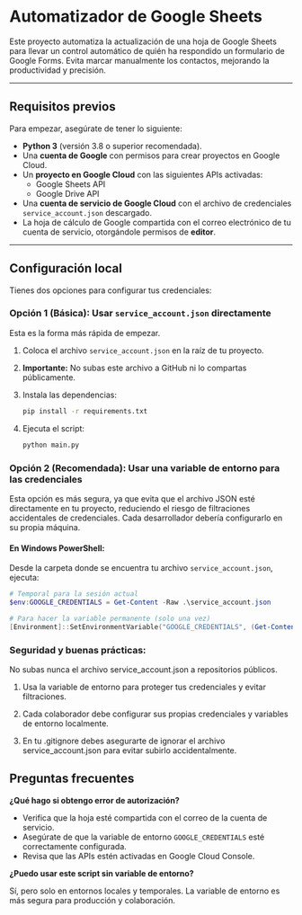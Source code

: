 # Automatizador de Google Sheets

Este proyecto automatiza la actualización de una hoja de Google Sheets para llevar un control automático de quién ha respondido un formulario de Google Forms. Evita marcar manualmente los contactos, mejorando la productividad y precisión.


---

## Requisitos previos

Para empezar, asegúrate de tener lo siguiente:

- **Python 3** (versión 3.8 o superior recomendada).  
- Una **cuenta de Google** con permisos para crear proyectos en Google Cloud.  
- Un **proyecto en Google Cloud** con las siguientes APIs activadas:  
  - Google Sheets API  
  - Google Drive API  
- Una **cuenta de servicio de Google Cloud** con el archivo de credenciales `service_account.json` descargado.  
- La hoja de cálculo de Google compartida con el correo electrónico de tu cuenta de servicio, otorgándole permisos de **editor**.

---

## Configuración local

Tienes dos opciones para configurar tus credenciales:

### Opción 1 (Básica): Usar `service_account.json` directamente

Esta es la forma más rápida de empezar.

1. Coloca el archivo `service_account.json` en la raíz de tu proyecto.  
2. **Importante:** No subas este archivo a GitHub ni lo compartas públicamente.  
3. Instala las dependencias:

    ```bash
    pip install -r requirements.txt
    ```

4. Ejecuta el script:

    ```bash
    python main.py
    ```

### Opción 2 (Recomendada): Usar una variable de entorno para las credenciales

Esta opción es más segura, ya que evita que el archivo JSON esté directamente en tu proyecto, reduciendo el riesgo de filtraciones accidentales de credenciales. Cada desarrollador debería configurarlo en su propia máquina.

#### En Windows PowerShell:

Desde la carpeta donde se encuentra tu archivo `service_account.json`, ejecuta:

```powershell
# Temporal para la sesión actual
$env:GOOGLE_CREDENTIALS = Get-Content -Raw .\service_account.json

# Para hacer la variable permanente (solo una vez)
[Environment]::SetEnvironmentVariable("GOOGLE_CREDENTIALS", (Get-Content -Raw .\service_account.json), "User")

```
### Seguridad y buenas prácticas:
No subas nunca el archivo service_account.json a repositorios públicos.

1. Usa la variable de entorno para proteger tus credenciales y evitar filtraciones.

2. Cada colaborador debe configurar sus propias credenciales y variables de entorno localmente.

3. En tu .gitignore debes asegurarte de ignorar el archivo service_account.json para evitar subirlo accidentalmente.

## Preguntas frecuentes

**¿Qué hago si obtengo error de autorización?**

- Verifica que la hoja esté compartida con el correo de la cuenta de servicio.
- Asegúrate de que la variable de entorno `GOOGLE_CREDENTIALS` esté correctamente configurada.
- Revisa que las APIs estén activadas en Google Cloud Console.

**¿Puedo usar este script sin variable de entorno?**

Sí, pero solo en entornos locales y temporales. La variable de entorno es más segura para producción y colaboración.
